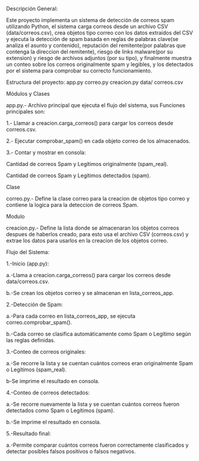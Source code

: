 Descripción General:

Este proyecto implementa un sistema de detección de correos spam utilizando Python, el sistema carga correos desde un archivo CSV (data/correos.csv), crea objetos tipo correo con los datos extraidos del CSV y ejecuta la detección de spam basada en reglas de palabras clave(se analiza el asunto y contenido), reputación del remitente(por palabras que contenga la direccion del remitente), riesgo de links malware(por su extension) y riesgo de archivos adjuntos (por su tipo), y finalmente muestra un conteo sobre los correos originalmente spam y legibles, y los detectados por el sistema para comprobar su correcto funcionamiento.

Estructura del proyecto:
app.py
correo.py
creacion.py
data/
    correos.csv
    
Módulos y Clases

app.py.- Archivo principal que ejecuta el flujo del sistema, sus Funciones principales son:

  1.- Llamar a creacion.carga_correos() para cargar los correos desde correos.csv.
  
  2.- Ejecutar comprobar_spam() en cada objeto correo de los almacenados.
  
  3.- Contar y mostrar en consola:
  
  Cantidad de correos Spam y Legítimos originalmente (spam_real).
    
  Cantidad de correos Spam y Legítimos detectados (spam).

Clase

correo.py.- Define la clase correo para la creacion de objetos tipo correo y contiene la logica para la deteccion de correos Spam.

Modulo

creacion.py.- Define la lista donde se almacenaran los objetos correos despues de haberlos creado, para esto usa el archivo CSV (correos.csv)
y extrae los datos para usarlos en la creacion de los objetos correo.

Flujo del Sistema:

1.-Inicio (app.py):

  a.-Llama a creacion.carga_correos() para cargar los correos desde data/correos.csv.
  
  b.-Se crean los objetos correo y se almacenan en lista_correos_app.
  
2.-Detección de Spam:

  a.-Para cada correo en lista_correos_app, se ejecuta correo.comprobar_spam().
  
  b.-Cada correo se clasifica automáticamente como Spam o Legítimo según las reglas definidas.
  
3.-Conteo de correos originales:

  a.-Se recorre la lista y se cuentan cuántos correos eran originalmente Spam o Legítimos (spam_real).
  
  b-Se imprime el resultado en consola.
  
4.-Conteo de correos detectados:

  a.-Se recorre nuevamente la lista y se cuentan cuántos correos fueron detectados como Spam o Legítimos (spam).

  b.-Se imprime el resultado en consola.

5.-Resultado final:

  a.-Permite comparar cuántos correos fueron correctamente clasificados y detectar posibles falsos positivos o falsos negativos.




